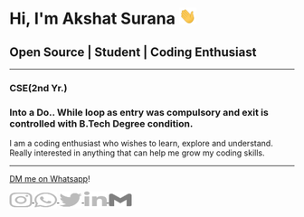 # Hi, I'm Akshat Surana  <img src="./Hi.gif" width="30px">

## Open Source | Student | Coding Enthusiast

<hr>

###  CSE(2nd Yr.) 
###  Into a Do.. While loop as entry was compulsory and exit is controlled with B.Tech Degree condition.

I am a coding enthusiast who wishes to learn, explore and understand.
Really interested in anything that can help me grow my coding skills.

<hr>

[DM me on Whatsapp](https://wa.me/+919461049101)!

<p>
    <a href="https://www.instagram.com/akshatsurana01/" target="blank">
        <img align="center" src="./instagram.svg" alt="Akshat" height="30" width="40" class="icon"/>
    </a>
     <a href="https://wa.me/+919461049101" target="blank">
        <img align="center" src="./whatsapp.svg" alt="Akshat" height="30" width="40" class="icon"/>
    </a>
    <a href="https://twitter.com/AkshatSurana01" target="blank">
    <img align="center" src="./twitter.svg" alt="Akshat" height="30" width="40" class="icon"/>
    </a>
    <a href="https://www.linkedin.com/in/akshat-surana-9461049101/" target="blank">
        <img align="center" src="./linkedin.svg" alt="Akshat" height="30" width="40" class="icon"/>
    </a>
    <a href="mailto:akshatsurana787@gmail.com">
        <img align="center" src="./gmail.svg" height="30" width="40" class="icon"/>
    </a>
</p>




